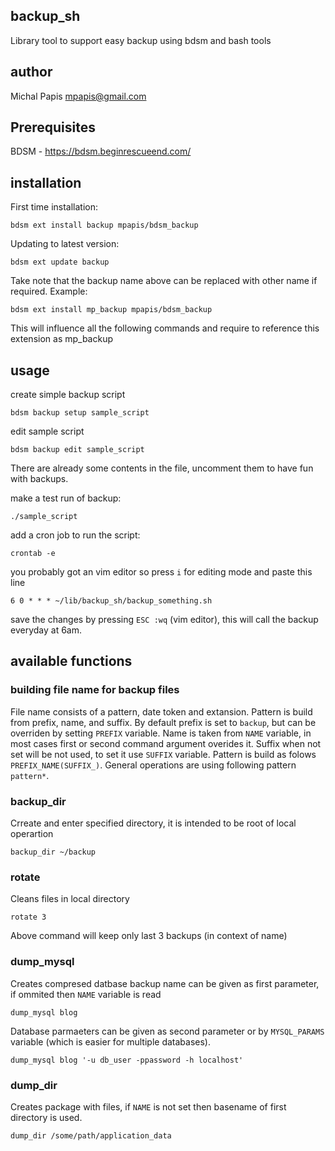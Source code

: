## backup_sh
Library tool to support easy backup using bdsm and bash tools

## author
Michal Papis <mpapis@gmail.com>

## Prerequisites

BDSM - https://bdsm.beginrescueend.com/

## installation
First time installation:

    bdsm ext install backup mpapis/bdsm_backup

Updating to latest version:

    bdsm ext update backup

Take note that the backup name above can be replaced with other name if required.
Example:

    bdsm ext install mp_backup mpapis/bdsm_backup

This will influence all the following commands and require to reference this extension as mp_backup

## usage
create simple backup script

    bdsm backup setup sample_script

edit sample script

    bdsm backup edit sample_script

There are already some contents in the file, uncomment them to have fun with backups.

make a test run of backup:

    ./sample_script

add a cron job to run the script:

    crontab -e

you probably got an vim editor so press `i` for editing mode and paste this line

    6 0 * * * ~/lib/backup_sh/backup_something.sh

save the changes by pressing `ESC :wq` (vim editor), this will call the backup everyday at 6am.

## available functions

### building file name for backup files

File name consists of a pattern, date token and extansion. Pattern is build from prefix, name, and suffix. By default prefix is set to `backup`, but can be overriden by setting `PREFIX` variable. Name is taken from `NAME` variable, in most cases first or second command argument overides it. Suffix when not set will be not used, to set it use `SUFFIX` variable. Pattern is build as folows `PREFIX_NAME(SUFFIX_)`. General operations are using following pattern `pattern*`.

### backup_dir

Crreate and enter specified directory, it is intended to be root of local operartion

    backup_dir ~/backup

### rotate

Cleans files in local directory

    rotate 3

Above command will keep only last 3 backups (in context of name)

### dump_mysql

Creates compresed datbase backup name can be given as first parameter, if ommited then `NAME` variable is read

    dump_mysql blog

Database parmaeters can be given as second parameter or by `MYSQL_PARAMS` variable (which is easier for multiple databases).

    dump_mysql blog '-u db_user -ppassword -h localhost'

### dump_dir

Creates package with files, if `NAME` is not set then basename of first directory is used.

    dump_dir /some/path/application_data
